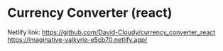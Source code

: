 # Currency Converter (react)
Netlify link: https://github.com/David-Cloudy/currency_converter_react
https://imaginative-valkyrie-e5cb70.netlify.app/
